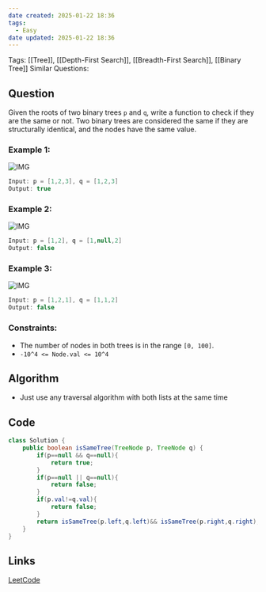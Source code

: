 ```yaml
---
date created: 2025-01-22 18:36
tags:
  - Easy
date updated: 2025-01-22 18:36
---
```


Tags: [[Tree]], [[Depth-First Search]], [[Breadth-First Search]], [[Binary Tree]]
Similar Questions:

## Question

Given the roots of two binary trees `p` and `q`, write a function to check if they are the same or not.
Two binary trees are considered the same if they are structurally identical, and the nodes have the same value.

### Example 1:

![IMG](https://assets.leetcode.com/uploads/2020/12/20/ex1.jpg)

```java
Input: p = [1,2,3], q = [1,2,3]
Output: true
```

### Example 2:

![IMG](https://assets.leetcode.com/uploads/2020/12/20/ex2.jpg)

```java
Input: p = [1,2], q = [1,null,2]
Output: false
```

### Example 3:

![IMG](https://assets.leetcode.com/uploads/2020/12/20/ex3.jpg)

```java
Input: p = [1,2,1], q = [1,1,2]
Output: false
```

### Constraints:

- The number of nodes in both trees is in the range `[0, 100]`.
- `-10^4 <= Node.val <= 10^4`

## Algorithm
- Just use any traversal algorithm with both lists at the same time 

## Code

```java
class Solution {
    public boolean isSameTree(TreeNode p, TreeNode q) {
        if(p==null && q==null){
            return true;
        }
        if(p==null || q==null){
            return false;
        }
        if(p.val!=q.val){
            return false;
        }
        return isSameTree(p.left,q.left)&& isSameTree(p.right,q.right);
    }
}

```

## Links

[LeetCode](https://leetcode.com/problems/same-tree/description/)
